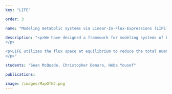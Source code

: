 ```yaml
---
key: "LIFE"

order: 3

name: "Modeling metabolic systems via Linear-In-Flux-Expressions (LIFE)"

description: "<p>We have designed a framework for modeling systems of biochemical reactions. Our research addresses the foundation of modeling complex reactions (between three or more molecules) and the capability of a drug to inhibit or enhance fluxes in the system. We introduce the concept of metabolic graphs, a generalization of hypergraphs having specialized features common to metabolic networks; these features are visualizations of the framework that corresponds to complex reaction dynamics and drug inhibition or enhancement.
</p>

<p>LIFE utilizes the flux space at equilibrium to reduce the total number model parameters. This allows one to impose the equilibrium structure of the model while exploring the sensitivity of the network to perturbations, such as drug treatment or illness. We have developed simulations to implement these tools, allowing us to analyze metabolic response to drug treatment. This is valuable to quantitative systems pharmacology, since combination treatment is time consuming and expensive to perform many experiments corresponding to the many potential combinations of drugs. 
</p>"

students: "Sean McQuade, Christopher Denaro, Heba Yousef"

publications: 

image: /images/MapOfNJ.png
---
```

